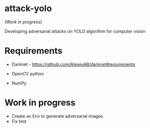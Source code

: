 # attack-yolo

*(Work in progress)*

Developing adversarial attacks on YOLO algorithm for computer vision 

# Requirements

* Darknet - https://github.com/AlexeyAB/darknet#requirements

* OpenCV python

* NumPy

# Work in progress

* Create an Env to generate adversarial images
* Fix test
